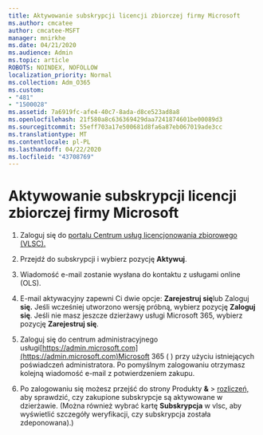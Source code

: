 ```yaml
---
title: Aktywowanie subskrypcji licencji zbiorczej firmy Microsoft
ms.author: cmcatee
author: cmcatee-MSFT
manager: mnirkhe
ms.date: 04/21/2020
ms.audience: Admin
ms.topic: article
ROBOTS: NOINDEX, NOFOLLOW
localization_priority: Normal
ms.collection: Adm_O365
ms.custom:
- "481"
- "1500028"
ms.assetid: 7a6919fc-afe4-40c7-8ada-d8ce523ad8a8
ms.openlocfilehash: 21f580a8c636369429daa7241874601be00089d3
ms.sourcegitcommit: 55eff703a17e500681d8fa6a87eb067019ade3cc
ms.translationtype: MT
ms.contentlocale: pl-PL
ms.lasthandoff: 04/22/2020
ms.locfileid: "43708769"
---
```

# <a name="activating-a-microsoft-volume-license-subscription"></a>Aktywowanie subskrypcji licencji zbiorczej firmy Microsoft

1. Zaloguj się do [portalu Centrum usług licencjonowania zbiorowego (VLSC).](https://go.microsoft.com/fwlink/p/?LinkId=329762)

2. Przejdź do subskrypcji i wybierz pozycję **Aktywuj**.

3. Wiadomość e-mail zostanie wysłana do kontaktu z usługami online (OLS).

4. E-mail aktywacyjny zapewni Ci dwie opcje: **Zarejestruj się**lub Zaloguj **się.** Jeśli wcześniej utworzono wersję próbną, wybierz pozycję **Zaloguj się**. Jeśli nie masz jeszcze dzierżawy usługi Microsoft 365, wybierz pozycję **Zarejestruj się**.

5. Zaloguj się do centrum administracyjnego usługi[https://admin.microsoft.com](https://admin.microsoft.com)Microsoft 365 ( ) przy użyciu istniejących poświadczeń administratora. Po pomyślnym zalogowaniu otrzymasz kolejną wiadomość e-mail z potwierdzeniem zakupu.

6. Po zalogowaniu się możesz przejść do strony Produkty **&** \> [rozliczeń,](https://go.microsoft.com/fwlink/p/?linkid=842054) aby sprawdzić, czy zakupione subskrypcje są aktywowane w dzierżawie. (Można również wybrać kartę **Subskrypcja** w vlsc, aby wyświetlić szczegóły weryfikacji, czy subskrypcja została zdeponowana).)